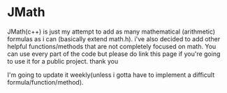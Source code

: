 # JMath
 JMath(c++) is just my attempt to add as many mathematical (arithmetic) formulas as i can (basically extend math.h).
 i've also decided to add other helpful functions/methods that are not completely focused on math.
 You can use every part of the code but please do link this page if you're going to use it for a public project. thank you
 
 I'm going to update it weekly(unless i gotta have to implement a difficult formula/function/method).
 
 

